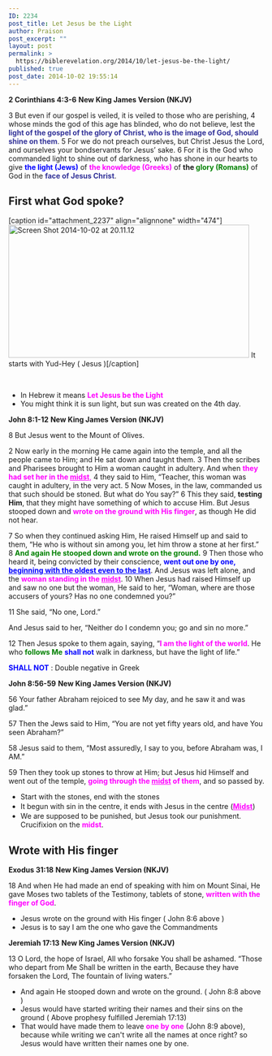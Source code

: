 ```yaml
---
ID: 2234
post_title: Let Jesus be the Light
author: Praison
post_excerpt: ""
layout: post
permalink: >
  https://biblerevelation.org/2014/10/let-jesus-be-the-light/
published: true
post_date: 2014-10-02 19:55:14
---
```

<strong>2 Corinthians 4:3-6</strong>
<strong> New King James Version (NKJV)</strong>

3 But even if our gospel is veiled, it is veiled to those who are perishing,
4 whose minds the god of this age has blinded, who do not believe, lest the <span style="color: #333399;"><strong>light of the gospel of the glory of Christ, who is the image of God, should shine on them</strong></span>.
5 For we do not preach ourselves, but Christ Jesus the Lord, and ourselves your bondservants for Jesus’ sake.
6 For it is the God who commanded light to shine out of darkness, who has shone in our hearts to give <span style="color: #0000ff;"><strong>the light (Jews)</strong></span> of <span style="color: #ff00ff;"><strong>the knowledge (Greeks)</strong></span> of <strong>the<span style="color: #008000;"> glory (Romans)</span></strong> of God in the <span style="color: #333399;"><strong>face of Jesus Christ</strong></span>.
<h2>First what God spoke?</h2>
[caption id="attachment_2237" align="alignnone" width="474"]<a href="http://biblerevelation.org/wp-content/uploads/2014/10/Screen-Shot-2014-10-02-at-20.11.12.png"><img class="wp-image-2237 size-large" src="http://biblerevelation.org/wp-content/uploads/2014/10/Screen-Shot-2014-10-02-at-20.11.12-1024x568.png" alt="Screen Shot 2014-10-02 at 20.11.12" width="474" height="262" /></a> It starts with Yud-Hey ( Jesus )[/caption]

&nbsp;
<ul>
	<li>In Hebrew it means <strong><span style="color: #ff00ff;">Let Jesus be the Light</span></strong></li>
	<li>You might think it is sun light, but sun was created on the 4th day.</li>
</ul>
<strong>John 8:1-12</strong>
<strong> New King James Version (NKJV)</strong>

8 But Jesus went to the Mount of Olives.

2 Now early in the morning He came again into the temple, and all the people came to Him; and He sat down and taught them.
3 Then the scribes and Pharisees brought to Him a woman caught in adultery. And when <span style="color: #ff00ff;"><strong>they had set her in the <span style="text-decoration: underline;">midst</span></strong>,</span>
4 they said to Him, “Teacher, this woman was caught in adultery, in the very act.
5 Now Moses, in the law, commanded us that such should be stoned. But what do You say?”
6 This they said, <strong>testing Him</strong>, that they might have something of which to accuse Him. But Jesus stooped down and <span style="color: #ff00ff;"><strong>wrote on the ground with His finger</strong></span>, as though He did not hear.

7 So when they continued asking Him, He raised Himself up and said to them, “He who is without sin among you, let him throw a stone at her first.”
8 <span style="color: #008000;"><strong>And again He stooped down and wrote on the ground.</strong></span>
9 Then those who heard it, being convicted by their conscience, <span style="color: #0000ff;"><strong>went out one by one, <span style="text-decoration: underline;">beginning with the oldest even to the last</span></strong></span>. And Jesus was left alone, and the <span style="color: #ff00ff;"><strong>woman standing in the <span style="text-decoration: underline;">midst</span></strong></span>.
10 When Jesus had raised Himself up and saw no one but the woman, He said to her, “Woman, where are those accusers of yours? Has no one condemned you?”

11 She said, “No one, Lord.”

And Jesus said to her, “Neither do I condemn you; go and sin no more.”

12 Then Jesus spoke to them again, saying, “<span style="color: #ff00ff;"><strong>I am the light of the world</strong></span>. He who <span style="color: #008000;"><strong>follows Me</strong></span> <span style="color: #0000ff;"><strong>shall not</strong></span> walk in darkness, but have the light of life.”

<span style="color: #0000ff;"><strong>SHALL NOT</strong></span> : Double negative in Greek

<strong>John 8:56-59</strong>
<strong> New King James Version (NKJV)</strong>

56 Your father Abraham rejoiced to see My day, and he saw it and was glad.”

57 Then the Jews said to Him, “You are not yet fifty years old, and have You seen Abraham?”

58 Jesus said to them, “Most assuredly, I say to you, before Abraham was, I AM.”

59 Then they took up stones to throw at Him; but Jesus hid Himself and went out of the temple, <span style="color: #ff00ff;"><strong>going through the <span style="text-decoration: underline;">midst</span> of them</strong></span>, and so passed by.
<ul>
	<li>Start with the stones, end with the stones</li>
	<li><span style="line-height: 1.5;">It begun with sin in the centre, it ends with Jesus in the centre (<span style="text-decoration: underline;"><span style="color: #ff00ff; text-decoration: underline;"><strong>Midst</strong></span></span>)</span></li>
	<li>We are supposed to be punished, but Jesus took our punishment. Crucifixion on the <span style="color: #ff00ff;"><strong>midst</strong></span>.</li>
</ul>
<h2>Wrote with His finger</h2>
<strong>Exodus 31:18</strong>
<strong> New King James Version (NKJV)</strong>

18 And when He had made an end of speaking with him on Mount Sinai, He gave Moses two tablets of the Testimony, tablets of stone, <span style="color: #ff00ff;"><strong>written with the finger of God</strong></span>.
<ul>
	<li>Jesus wrote on the ground with His finger ( John 8:6 above )</li>
	<li>Jesus is to say I am the one who gave the Commandments</li>
</ul>
<strong>Jeremiah 17:13</strong>
<strong> New King James Version (NKJV)</strong>

13 O Lord, the hope of Israel,
All who forsake You shall be ashamed.
“Those who depart from Me
Shall be written in the earth,
Because they have forsaken the Lord,
The fountain of living waters.”
<ul>
	<li>And again He stooped down and wrote on the ground. ( John 8:8 above )</li>
	<li>Jesus would have started writing their names and their sins on the ground ( Above prophesy fulfilled Jeremiah 17:13)</li>
	<li>That would have made them to leave <span style="color: #ff00ff;"><strong>one by one</strong></span> (John 8:9 above), because while writing we can't write all the names at once right? so Jesus would have written their names one by one.</li>
</ul>
&nbsp;